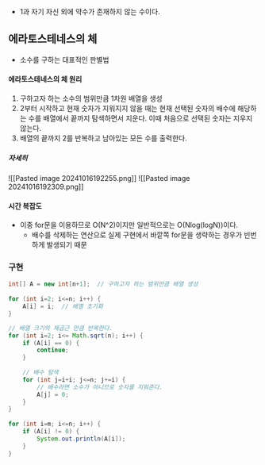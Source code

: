 * 1과 자기 자신 외에 약수가 존재하지 않는 수이다.

## 에라토스테네스의 체

* 소수를 구하는 대표적인 판별법
#### 에라토스테네스의 체 원리

1. 구하고자 하는 소수의 범위만큼 1차원 배열을 생성
2. 2부터 시작하고 현재 숫자가 지워지지 않을 때는 현재 선택된 숫자의 배수에 해당하는 수를 배열에서 끝까지 탐색하면서 지운다. 이때 처음으로 선택된 숫자는 지우지 않는다.
3. 배열의 끝까지 2를 반복하고 남아있는 모든 수를 출력한다.

##### 자세히

![[Pasted image 20241016192255.png]]
![[Pasted image 20241016192309.png]]

#### 시간 복잡도
* 이중 for문을 이용하므로 O(N^2)이지만 일반적으로는 O(Nlog(logN))이다.
	* 배수를 삭제하는 연산으로 실제 구현에서 바깥쪽 for문을 생략하는 경우가 빈번하게 발생되기 때문

### 구현

```java
int[] A = new int[n+1];  // 구하고자 하는 범위만큼 배열 생성
  
for (int i=2; i<=n; i++) {  
    A[i] = i;  // 배열 초기화
}  

// 배열 크기의 제곱근 만큼 반복한다.
for (int i=2; i<= Math.sqrt(n); i++) {  
    if (A[i] == 0) {  
        continue;  
    }  
  
    // 배수 탐색  
    for (int j=i+i; j<=n; j+=i) {  
	    // 배수라면 소수가 아니므로 숫자를 지워준다.
        A[j] = 0;  
    }  
}  
  
for (int i=m; i<=n; i++) {  
    if (A[i] != 0) {  
        System.out.println(A[i]);  
    }  
}
```
